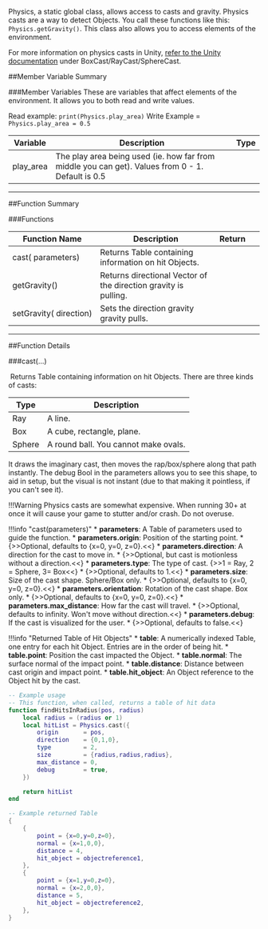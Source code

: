Physics, a static global class, allows access to casts and gravity. Physics casts are a way to detect Objects. You call these functions like this: `Physics.getGravity()`. This class also allows you to access elements of the environment.

For more information on physics casts in Unity, [refer to the Unity documentation](https://docs.unity3d.com/ScriptReference/Physics.html) under BoxCast/RayCast/SphereCast.



##Member Variable Summary

###Member Variables
These are variables that affect elements of the environment. It allows you to both read and write values.

Read example: `print(Physics.play_area)` Write Example = `Physics.play_area = 0.5`

Variable | Description | Type
-- | -- | :--
<a class="anchor" id="play_area"></a>play_area | The play area being used (ie. how far from middle you can get). Values from 0 - 1. Default is 0.5 | [<span class="tag flo"></span>](types.md) <a class="anchor" id="angular_drag"></a>


---








##Function Summary

###Functions

Function Name | Description | Return | &nbsp;
-- | -- | -- | --
cast([<span class="tag tab"></span>](types.md)&nbsp;parameters) | Returns Table containing information on hit Objects. | [<span class="ret tab"></span>](types.md) | [<span class="i"></span>](#cast)
<a class="anchor" id="getgravity"></a>getGravity() | Returns directional Vector of the direction gravity is pulling. | [<span class="ret vec"></span>](types.md#vector) |
<a class="anchor" id="setgravity"></a>setGravity([<span class="tag vec"></span>](types.md#vector)&nbsp;direction) | Sets the direction gravity gravity pulls. | [<span class="ret boo"></span>](types.md)






---


##Function Details

###cast(...)

[<span class="ret tab"></span>](types.md)&nbsp;Returns Table containing information on hit Objects. There are three kinds of casts:

Type | Description
--- | ---
Ray | A line.
Box | A cube, rectangle, plane.
Sphere | A round ball. You cannot make ovals.

It draws the imaginary cast, then moves the rap/box/sphere along that path instantly. The debug Bool in the parameters allows you to see this shape, to aid in setup, but the visual is not instant (due to that making it pointless, if you can't see it).

!!!Warning
    Physics casts are somewhat expensive. When running 30+ at once it will cause your game to stutter and/or crash. Do not overuse.

!!!info "cast(parameters)"
    * [<span class="tag tab"></span>](types.md) **parameters**: A Table of parameters used to guide the function.
        * [<span class="tag vec"></span>](types.md#vector) **parameters.origin**: Position of the starting point.
            * {>>Optional, defaults to {x=0, y=0, z=0}.<<}
        * [<span class="tag vec"></span>](types.md#vector) **parameters.direction**: A direction for the cast to move in.
            * {>>Optional, but cast is motionless without a direction.<<}
        * [<span class="tag int"></span>](types.md) **parameters.type**: The type of cast. {>>1 = Ray, 2 = Sphere, 3= Box<<}
            * {>>Optional, defaults to 1.<<}
        * [<span class="tag vec"></span>](types.md#vector) **parameters.size**: Size of the cast shape. Sphere/Box only.
            * {>>Optional, defaults to {x=0, y=0, z=0}.<<}
        * [<span class="tag vec"></span>](types.md#vector) **parameters.orientation**: Rotation of the cast shape. Box only.
            * {>>Optional, defaults to {x=0, y=0, z=0}.<<}
        * [<span class="tag flo"></span>](types.md) **parameters.max_distance**: How far the cast will travel.
            * {>>Optional, defaults to infinity. Won't move without direction.<<}
        * [<span class="tag boo"></span>](types.md) **parameters.debug**: If the cast is visualized for the user.
            * {>>Optional, defaults to false.<<}

!!!info "Returned Table of Hit Objects"
    * [<span class="tag tab"></span>](types.md) **table**: A numerically indexed Table, one entry for each hit Object. Entries are in the order of being hit.
        * [<span class="tag vec"></span>](types.md#vector) **table.point**: Position the cast impacted the Object.
        * [<span class="tag vec"></span>](types.md#vector) **table.normal**: The surface normal of the impact point.
        * [<span class="tag flo"></span>](types.md) **table.distance**: Distance between cast origin and impact point.
        * [<span class="tag obj"></span>](types.md) **table.hit_object**: An Object reference to the Object hit by the cast.

``` Lua
-- Example usage
-- This function, when called, returns a table of hit data
function findHitsInRadius(pos, radius)
    local radius = (radius or 1)
    local hitList = Physics.cast({
        origin       = pos,
        direction    = {0,1,0},
        type         = 2,
        size         = {radius,radius,radius},
        max_distance = 0,
        debug        = true,
    })

    return hitList
end
```

``` Lua
-- Example returned Table
{
    {
        point = {x=0,y=0,z=0},
        normal = {x=1,0,0},
        distance = 4,
        hit_object = objectreference1,
    },
    {
        point = {x=1,y=0,z=0},
        normal = {x=2,0,0},
        distance = 5,
        hit_object = objectreference2,
    },
}
```
